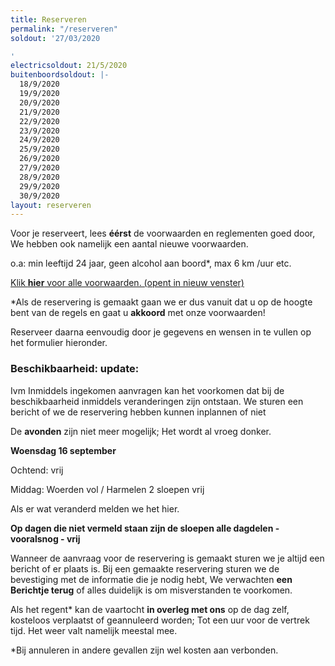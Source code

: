 ```yaml
---
title: Reserveren
permalink: "/reserveren"
soldout: '27/03/2020

'
electricsoldout: 21/5/2020
buitenboordsoldout: |-
  18/9/2020
  19/9/2020
  20/9/2020
  21/9/2020
  22/9/2020
  23/9/2020
  24/9/2020
  25/9/2020
  26/9/2020
  27/9/2020
  28/9/2020
  29/9/2020
  30/9/2020
layout: reserveren
---
```


Voor je reserveert, lees **éérst** de voorwaarden en reglementen goed door,   
We hebben ook namelijk een aantal nieuwe voorwaarden.

o.a: min leeftijd 24 jaar, geen alcohol aan boord*, max 6 km /uur etc.

[Klik **hier** voor alle voorwaarden. (opent in nieuw venster)](http://descheepsjongens.nl/voorwaarden)

*Als de reservering is gemaakt gaan we er dus vanuit dat u op de hoogte bent van de regels en gaat u **akkoord** met onze voorwaarden!


Reserveer daarna eenvoudig door je gegevens en wensen in te vullen op het formulier hieronder.

### Beschikbaarheid: update:

Ivm Inmiddels ingekomen aanvragen kan het voorkomen dat bij de beschikbaarheid inmiddels veranderingen zijn ontstaan.
We sturen een bericht of we de reservering hebben kunnen inplannen of niet

De **avonden** zijn niet meer mogelijk; Het wordt al vroeg donker.


**Woensdag 16 september**

Ochtend: vrij

Middag:  Woerden vol / Harmelen 2 sloepen vrij

Als er wat veranderd melden we het hier.

**Op dagen die niet vermeld staan
 zijn de sloepen alle dagdelen - vooralsnog - vrij**



Wanneer de aanvraag voor de reservering is gemaakt sturen we je altijd een bericht of er plaats is.
Bij een gemaakte reservering sturen we de bevestiging met de informatie die je nodig hebt,
We verwachten **een Berichtje terug** of alles duidelijk is om misverstanden te voorkomen.

Als het regent* kan de vaartocht **in overleg met ons** op de dag zelf, kosteloos verplaatst of geannuleerd worden; Tot een uur voor de vertrek tijd. Het weer valt namelijk meestal mee.

*Bij annuleren in andere gevallen zijn wel kosten aan verbonden.
